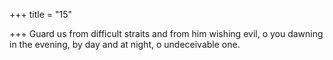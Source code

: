 +++
title = "15"

+++
Guard us from difficult straits and from him wishing evil, o you  dawning in the evening,
by day and at night, o undeceivable one.